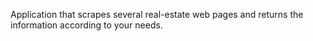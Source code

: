 Application that scrapes several real-estate web pages and returns the information according to your needs. 
